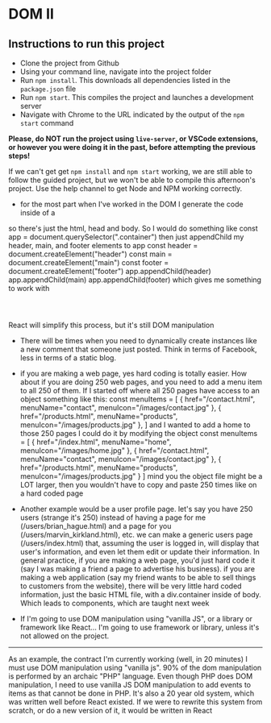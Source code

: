 # DOM II

## Instructions to run this project

- Clone the project from Github
- Using your command line, navigate into the project folder
- Run `npm install`. This downloads all dependencies listed in the `package.json` file
- Run `npm start`. This compiles the project and launches a development server
- Navigate with Chrome to the URL indicated by the output of the `npm start` command

**Please, do NOT run the project using `live-server`, or VSCode extensions, or however you were doing it in the past, before attempting the previous steps!**

If we can't get get `npm install` and `npm start` working, we are still able to follow the guided project, but we won't be able to compile this afternoon's project. Use the help channel to get Node and NPM working correctly.


<!-- Is there a rule of thumb as to when we should hard-code html versus adding html via the DOM? How will we know if we should use a combination of the two? -->
- for the most part when I've worked in the DOM I generate the code inside of a
<div class="container">
</div>
so there's just the html, head and body.
So I would do something like
const app = document.querySelector(".container")
then just appendChild my header, main, and footer elements to app
const header = document.createElement("header")
const main = document.createElement("main")
const footer = document.createElement("footer")
app.appendChild(header)
app.appendChild(main)
app.appendChild(footer)
which gives me something to work with
<div class="container">
  <header></header>
  <main></main>
  <footer></footer>
</div>
React will simplify this process, but it's still DOM manipulation

- There will be times when you need to dynamically create instances like a new comment that someone just posted. Think in terms of Facebook, less in terms of a static blog.
  
- if you are making a web page, yes hard coding is totally easier. How about if you are doing 250 web pages, and you need to add a menu item to all 250 of them. If I started off where all 250 pages have access to an object something like this:
const menuItems = [
  {
    href="/contact.html",
    menuName="contact",
    menuIcon="/images/contact.jpg"
  },
  {
    href="/products.html",
    menuName="products",
    menuIcon="/images/products.jpg"
  },
]
and I wanted to add a home to those 250 pages I could do it by modifying the object
const menuItems = [
  {
    href="/index.html",
    menuName="home",
    menuIcon="/images/home.jpg"
  },
  {
    href="/contact.html",
    menuName="contact",
    menuIcon="/images/contact.jpg"
  },
  {
    href="/products.html",
    menuName="products",
    menuIcon="/images/products.jpg"
  }
]
mind you the object file might be a LOT larger, then you wouldn't have to copy and paste 250 times like on a hard coded page

- Another example would be a user profile page. let's say you have 250 users (strange it's 250) instead of having a page for me (/users/brian_hague.html) and a page for you (/users/marvin_kirkland.html), etc. we can make a generic users page (/users/index.html) that, assuming the user is logged in, will display that user's information, and even let them edit or update their information. In general practice, if you are making a web page, you'd just hard code it (say I was making a friend a page to advertise his business). if you are making a web application (say my friend wants to be able to sell things to customers from the website), there will be very little hard coded information, just the basic HTML file, with a div.container inside of body. Which leads to components, which are taught next week

- If I'm going to use DOM manipulation using "vanilla JS", or a library or framework like React... I'm going to use framework or library, unless it's not allowed on the project.
---
As an example, the contract I'm currently working (well, in 20 minutes) I must use DOM manipulation using "vanilla js". 90% of the dom manipulation is performed by an archaic "PHP" language. Even though PHP does DOM manipulation, I need to use vanilla JS DOM manipulation to add events to items as that cannot be done in PHP.
It's also a 20 year old system, which was written well before React existed. If we were to rewrite this system from scratch, or do a new version of it, it would be written in React
